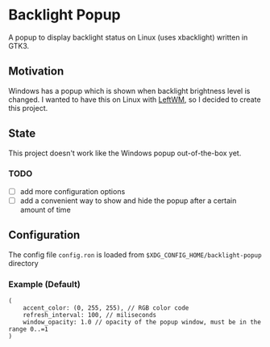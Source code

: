 # Backlight Popup

A popup to display backlight status on Linux (uses xbacklight) written in GTK3.

## Motivation

Windows has a popup which is shown when backlight brightness level is changed.
I wanted to have this on Linux with [LeftWM](leftwm.org), so I decided to create this project.

## State

This project doesn't work like the Windows popup out-of-the-box yet.

### TODO
- [ ] add more configuration options
- [ ] add a convenient way to show and hide the popup after a certain amount of time

## Configuration

The config file `config.ron` is loaded from `$XDG_CONFIG_HOME/backlight-popup` directory

### Example (Default)
```ron
(
    accent_color: (0, 255, 255), // RGB color code
    refresh_interval: 100, // miliseconds
    window_opacity: 1.0 // opacity of the popup window, must be in the range 0..=1
)
```

